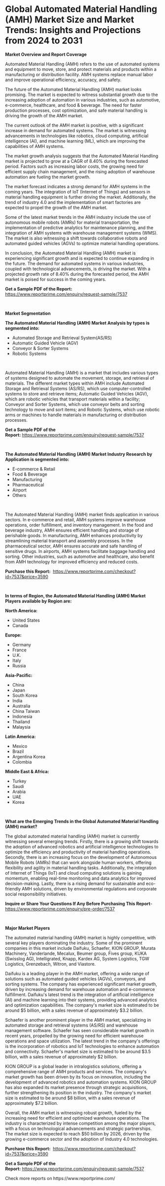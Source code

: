 <p><h1>Global Automated Material Handling (AMH) Market Size and Market Trends: Insights and Projections from 2024 to 2031</h1></p><p><strong>Market Overview and Report Coverage</strong></p>
<p><p>Automated Material Handling (AMH) refers to the use of automated systems and equipment to move, store, and protect materials and products within a manufacturing or distribution facility. AMH systems replace manual labor and improve operational efficiency, accuracy, and safety.</p><p>The future of the Automated Material Handling (AMH) market looks promising. The market is expected to witness substantial growth due to the increasing adoption of automation in various industries, such as automotive, e-commerce, healthcare, and food & beverage. The need for faster production processes, cost optimization, and safe material handling is driving the growth of the AMH market.</p><p>The current outlook of the AMH market is positive, with a significant increase in demand for automated systems. The market is witnessing advancements in technologies like robotics, cloud computing, artificial intelligence (AI), and machine learning (ML), which are improving the capabilities of AMH systems.</p><p>The market growth analysis suggests that the Automated Material Handling market is projected to grow at a CAGR of 8.40% during the forecasted period. Factors such as increasing labor costs, the growing need for efficient supply chain management, and the rising adoption of warehouse automation are fueling the market growth.</p><p>The market forecast indicates a strong demand for AMH systems in the coming years. The integration of IoT (Internet of Things) and sensors in material handling equipment is further driving the market. Additionally, the trend of industry 4.0 and the implementation of smart factories are expected to propel the growth of the AMH market.</p><p>Some of the latest market trends in the AMH industry include the use of autonomous mobile robots (AMRs) for material transportation, the implementation of predictive analytics for maintenance planning, and the integration of AMH systems with warehouse management systems (WMS). The market is also witnessing a shift towards collaborative robots and automated guided vehicles (AGVs) to optimize material handling operations.</p><p>In conclusion, the Automated Material Handling (AMH) market is experiencing significant growth and is expected to continue expanding in the future. The demand for automated systems in various industries, coupled with technological advancements, is driving the market. With a projected growth rate of 8.40% during the forecasted period, the AMH market is poised for success in the coming years.</p></p>
<p><strong>Get a Sample PDF of the Report:</strong> <a href="https://www.reportprime.com/enquiry/request-sample/7537">https://www.reportprime.com/enquiry/request-sample/7537</a></p>
<p>&nbsp;</p>
<p><strong>Market Segmentation</strong></p>
<p><strong>The Automated Material Handling (AMH) Market Analysis by types is segmented into:</strong></p>
<p><ul><li>Automated Storage and Retrieval System(AS/RS)</li><li>Automatic Guided Vehicle (AGV)</li><li>Conveyor & Sorter Systems</li><li>Robotic Systems</li></ul></p>
<p>&nbsp;</p>
<p><p>Automated Material Handling (AMH) is a market that includes various types of systems designed to automate the movement, storage, and retrieval of materials. The different market types within AMH include Automated Storage and Retrieval Systems (AS/RS), which use computer-controlled systems to store and retrieve items; Automatic Guided Vehicles (AGV), which are robotic vehicles that transport materials within a facility; Conveyor and Sorter Systems, which use conveyor belts and sorting technology to move and sort items; and Robotic Systems, which use robotic arms or machines to handle materials in manufacturing or distribution processes.</p></p>
<p><strong>Get a Sample PDF of the Report:</strong>&nbsp;<a href="https://www.reportprime.com/enquiry/request-sample/7537">https://www.reportprime.com/enquiry/request-sample/7537</a></p>
<p>&nbsp;</p>
<p><strong>The Automated Material Handling (AMH) Market Industry Research by Application is segmented into:</strong></p>
<p><ul><li>E-commerce & Retail</li><li>Food & Beverage</li><li>Manufacturing</li><li>Pharmaceutical</li><li>Airport</li><li>Others</li></ul></p>
<p>&nbsp;</p>
<p><p>The Automated Material Handling (AMH) market finds application in various sectors. In e-commerce and retail, AMH systems improve warehouse operations, order fulfillment, and inventory management. In the food and beverage industry, AMH ensures efficient handling and storage of perishable goods. In manufacturing, AMH enhances productivity by streamlining material transport and assembly processes. In the pharmaceutical sector, AMH ensures accurate and safe handling of sensitive drugs. In airports, AMH systems facilitate baggage handling and sorting. Other industries, such as automotive and healthcare, also benefit from AMH technology for improved efficiency and reduced costs.</p></p>
<p><strong>Purchase this Report:</strong>&nbsp; <a href="https://www.reportprime.com/checkout?id=7537&price=3590">https://www.reportprime.com/checkout?id=7537&price=3590</a></p>
<p>&nbsp;</p>
<p><strong>In terms of Region, the Automated Material Handling (AMH) Market Players available by Region are:</strong></p>
<p>
    <p> <strong> North America: </strong>
        <ul>
            <li>United States</li>
            <li>Canada</li>
        </ul>
        </p> 
    <p> <strong> Europe: </strong>
        <ul>
            <li>Germany</li>
            <li>France</li>
            <li>U.K.</li>
            <li>Italy</li>
            <li>Russia</li>
        </ul>
        </p> 
    <p> <strong> Asia-Pacific: </strong>
        <ul>
            <li>China</li>
            <li>Japan</li>
            <li>South Korea</li>
            <li>India</li>
            <li>Australia</li>
            <li>China Taiwan</li>
            <li>Indonesia</li>
            <li>Thailand</li>
            <li>Malaysia</li>
        </ul>
        </p> 
    <p> <strong> Latin America: </strong>
        <ul>
            <li>Mexico</li>
            <li>Brazil</li>
            <li>Argentina Korea</li>
            <li>Colombia</li>
        </ul>
        </p> 
    <p> <strong> Middle East & Africa: </strong>
        <ul>
            <li>Turkey</li>
            <li>Saudi</li>
            <li>Arabia</li>
            <li>UAE</li>
            <li>Korea</li>
        </ul>
    </p>
    </p>
<p>&nbsp;</p>
<p><strong>What are the Emerging Trends in the Global Automated Material Handling (AMH) market?</strong></p>
<p><p>The global automated material handling (AMH) market is currently witnessing several emerging trends. Firstly, there is a growing shift towards the adoption of advanced robotics and artificial intelligence technologies to optimize the efficiency and productivity of material handling operations. Secondly, there is an increasing focus on the development of Autonomous Mobile Robots (AMRs) that can work alongside human workers, offering flexibility and agility in material handling tasks. Additionally, the integration of Internet of Things (IoT) and cloud computing solutions is gaining momentum, enabling real-time monitoring and data analytics for improved decision-making. Lastly, there is a rising demand for sustainable and eco-friendly AMH solutions, driven by environmental regulations and corporate social responsibility initiatives.</p></p>
<p><strong>Inquire or Share Your Questions If Any Before Purchasing This Report</strong>- <a href="https://www.reportprime.com/enquiry/pre-order/7537">https://www.reportprime.com/enquiry/pre-order/7537</a></p>
<p>&nbsp;</p>
<p><strong>Major Market Players</strong></p>
<p><p>The automated material handling (AMH) market is highly competitive, with several key players dominating the industry. Some of the prominent companies in this market include Daifuku, Schaefer, KION GROUP, Murata Machinery, Vanderlande, Mecalux, Beumer group, Fives group, KUKA (Swisslog AG), Intelligrated, Knapp, Kardex AG, System Logistics, TGW Logistics, Grenzebach, Witron, and Viastore.</p><p>Daifuku is a leading player in the AMH market, offering a wide range of solutions such as automated guided vehicles (AGVs), conveyors, and sorting systems. The company has experienced significant market growth, driven by increasing demand for warehouse automation and e-commerce fulfillment. Daifuku's latest trend is the integration of artificial intelligence (AI) and machine learning into their systems, providing advanced analytics and optimization capabilities. The company's market size is estimated to be around $5 billion, with a sales revenue of approximately $3.2 billion.</p><p>Schaefer is another prominent player in the AMH market, specializing in automated storage and retrieval systems (AS/RS) and warehouse management software. Schaefer has seen considerable market growth in recent years, propelled by the growing need for efficient warehouse operations and space utilization. The latest trend in the company's offerings is the incorporation of robotics and IoT technologies to enhance automation and connectivity. Schaefer's market size is estimated to be around $3.5 billion, with a sales revenue of approximately $2 billion.</p><p>KION GROUP is a global leader in intralogistics solutions, offering a comprehensive range of AMH products and services. The company's market growth has been driven by its focus on innovation, including the development of advanced robotics and automation systems. KION GROUP has also expanded its market presence through strategic acquisitions, further strengthening its position in the industry. The company's market size is estimated to be around $8 billion, with a sales revenue of approximately $7.2 billion.</p><p>Overall, the AMH market is witnessing robust growth, fueled by the increasing need for efficient and optimized warehouse operations. The industry is characterized by intense competition among the major players, with a focus on technological advancements and strategic partnerships. The market size is expected to reach $50 billion by 2026, driven by the growing e-commerce sector and the adoption of Industry 4.0 technologies.</p></p>
<p><strong>Purchase this Report:</strong>&nbsp;&nbsp;<a href="https://www.reportprime.com/checkout?id=7537&price=3590">https://www.reportprime.com/checkout?id=7537&price=3590</a></p>
<p></p>
<p><strong>Get a Sample PDF of the Report:</strong>&nbsp;<a href="https://www.reportprime.com/enquiry/request-sample/7537">https://www.reportprime.com/enquiry/request-sample/7537</a></p>
<p>Check more reports on https://www.reportprime.com/</p>